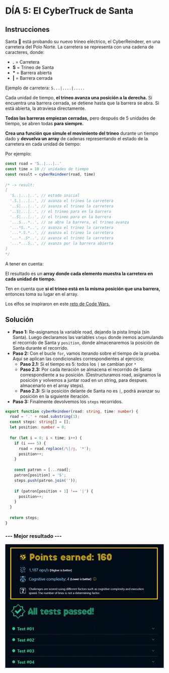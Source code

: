 # DÍA 5: El CyberTruck de Santa 

## Instrucciones

Santa 🎅 está probando su nuevo trineo eléctrico, el CyberReindeer, en una carretera del Polo Norte. La carretera se representa con una cadena de caracteres, donde:

- **.** = Carretera
- **S** = Trineo de Santa
- __*__ = Barrera abierta
- **|** = Barrera cerrada

Ejemplo de carretera:  `S...|....|.....`

Cada unidad de tiempo, **el trineo avanza una posición a la derecha.** Si encuentra una barrera cerrada, se detiene hasta que la barrera se abra. Si está abierta, la atraviesa directamente.

**Todas las barreras empiezan cerradas,** pero después de 5 unidades de tiempo, se abren todas **para siempre.**

**Crea una función que simule el movimiento del trineo** durante un tiempo dado y **devuelva un array** de cadenas representando el estado de la carretera en cada unidad de tiempo:

Por ejemplo:

~~~typescript
const road = 'S..|...|..'
const time = 10 // unidades de tiempo
const result = cyberReindeer(road, time)

/* -> result:
[
  'S..|...|..', // estado inicial
  '.S.|...|..', // avanza el trineo la carretera
  '..S|...|..', // avanza el trineo la carretera
  '..S|...|..', // el trineo para en la barrera
  '..S|...|..', // el trineo para en la barrera
  '...S...*..', // se abre la barrera, el trineo avanza
  '...*S..*..', // avanza el trineo la carretera
  '...*.S.*..', // avanza el trineo la carretera
  '...*..S*..', // avanza el trineo la carretera
  '...*...S..', // avanza por la barrera abierta
]
*/
~~~

A tener en cuenta:

El resultado es un **array donde cada elemento muestra la carretera en cada unidad de tiempo.**

Ten en cuenta que **si el trineo está en la misma posición que una barrera,** entonces toma su lugar en el array.

Los elfos se inspiraron en este [reto de Code Wars.](https://www.codewars.com/kata/5d0ae91acac0a50232e8a547/javascript)

## Solución

- **Paso 1:** Re-asignamos la variable road, dejando la pista limpia (sin Santa). Luego declaramos las variables `steps` donde iremos acumulando el recorrido de Santa y `position`, donde almacenaremos la posición de Santa durante el recorrido. 
- **Paso 2:** Con el bucle `for`, vamos iterando sobre el tiempo de la prueba. Aquí se aplican las condicionales correspondientes al ejercicio:  
  - **Paso 2.1:** Si el tiempo es 5: todos los `|` se cambian por `*`
  - **Paso 2.3:** Por cada iteración se almacena el recorrido de Santa correspondiente a su posición. (Destructuramos road, asignamos la posición y volvemos a juntar road en un string, para despues almacenarlo en el array steps).
  - **Paso 2.3:** Si la posición delante de Santa no es `|`, podrá avanzar su posición en la siguiente iteración.
- **Paso 3:** Finalmente devolvemos los `steps` recorridos.

~~~typescript
export function cyberReindeer(road: string, time: number) {
  road = '.' + road.substring(1);
  const steps: string[] = [];
  let position: number = 0;

  for (let i = 0; i < time; i++) {  
    if (i === 5) {
      road = road.replace(/\|/g, '*');
      position++;
    }

    const patron = [...road];
    patron[position] = 'S';
    steps.push(patron.join(''));

    if (patron[position + 1] !== '|') {
      position++;
    }
  }

  return steps;
}
~~~

### --- Mejor resultado ---

![challenge-1-result](best-result.JPG)
